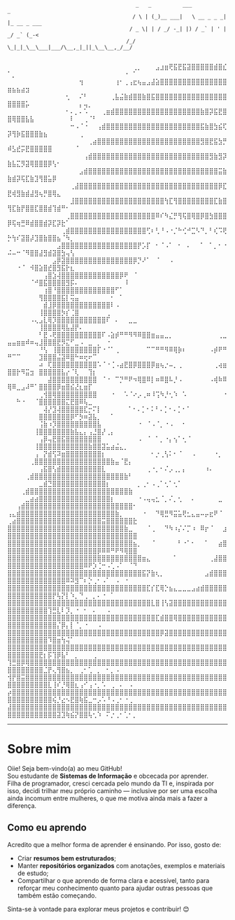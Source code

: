 ```
                                         _   _          ___           _           
                                        / \ | (_)__ ___|   \ __ _ _ _| |_ __ _ ___
                                       / _ \| | / _/ -_| |) / _` | ' |  _/ _` (_-<
                                      /_/ \_|_|_\__\___|___/\__,_|_||_\__\__,_/__/                                         
                                                                              
```
⠀⠀⠀⠀⠀⠀⠀⠀⠀⠀⠀⠀⠀⠀⠀⠀⠀⠀⠀⠀⠀⠀⠀⠀⠀⠀⠀⠀⢀⡀⠀⠀⠀⣠⣰⣶⢟⣯⣟⣯⣽⣿⣿⣿⣿⣿⣾⣿⣎⠁⡀⠀⠀⠀⠀⠀⠀⠀⠀⠀⠀⠀⠀⠀⠀⠀⠀⠀⠀⠀⠀⠀⠀⠀⠀⠐⠀⠁
⠀⠀⠀⠀⠀⠀⠀⠀⠀⠀⠀⠀⠀⠀⠀⠀⢲⠀⠀⠀⠀⠀⠀⠀⢰⠂⢀⢠⣖⢦⣤⣠⣼⣵⣿⣿⣿⣿⣿⣿⣿⣿⣿⣿⣿⣿⣿⣿⣿⣶⣦⣦⣴⣲⠀⠀⠀⠀⠀⠀⠀⠀⠀⠀⠀⠀⠀⠀⠀⠀⠀⠀⠀⠀⠀⠀⠀⠀
⠀⠀⠀⠀⠀⠀⠀⠀⠀⠀⠀⠀⠀⢂⠀⠀⠌⠃⠀⠀⠀⠀⠀⢀⣧⣬⣷⣾⣿⣿⣷⣿⣯⣿⣿⣿⣿⣿⣿⣿⣿⣿⣿⣿⣿⣿⣿⣿⣿⣿⣿⣿⣿⡥⠀⠀⠀⠀⠀⠀⠀⠀⠀⠀⠀⡄⢤⡀⠀⠀⠀⠀⠀⠀⠀⠀⠀⠀
⠀⠀⠀⠀⠀⠀⠀⠀⠀⠀⠀⠀⠀⠂⠄⡀⠄⠡⠀⠀⠀⢀⣶⣾⣿⣿⣿⣿⣿⣿⣿⣿⣿⣿⣿⣿⣿⣿⣿⣿⣿⣿⣿⣷⣿⡽⣯⣟⣿⣿⢿⣿⣿⣧⣧⠀⠀⠀⠀⠀⠀⠀⠀⠇⠀⠀⢀⠈⠃⠀⠀⠀⠀⠀⠀⠀⠀⠀
⠀⠀⠀⠀⠀⠀⠀⠀⠀⠀⠀⠀⠀⠀⠒⠠⠈⠐⠀⠀⢠⣾⣿⣿⣿⣿⣿⣿⣿⣿⣿⣿⣿⣿⣿⣿⣿⣿⣿⣿⣿⣿⣿⣯⣷⣿⣳⣮⢏⡽⢻⡷⣯⣿⣿⣿⣷⣦⠀⠀⠀⠀⠀⠀⠀⢀⠀⠀⠀⠀⠀⠀⠀⠀⠀⠀⠀⠀
⠀⠀⠀⠀⠀⠀⠀⠀⠀⠀⠀⠀⠀⠀⠀⠀⠀⠀⢀⣴⣿⣿⣿⣿⣿⣿⣿⣿⣿⣿⣿⣿⣿⣿⣿⣿⣿⣿⣿⣿⣿⣿⣿⣻⣿⣟⣯⣳⡛⠾⣣⣞⡭⣟⣿⣿⣿⣿⣿⠀⠀⠀⠀⠀⠈⠀⠀⠀⠀⠀⠀⠀⠀⠀⠀⠀⠀⠀
⠀⠀⠀⠀⠀⠀⠀⠀⠀⠀⠀⠀⠀⠀⠀⠀⠀⢠⣾⣿⣿⣿⣿⣿⣿⣿⣿⣿⣿⣿⣿⣿⣿⣿⣿⣿⣿⣿⣿⣿⣿⣿⣿⣿⣿⣻⣷⣻⡽⣷⣧⣍⡻⣽⢿⣿⣿⣿⡿⢣⠂⠀⠀⠀⠀⠀⠀⠀⠀⠀⠀⠀⠀⠀⠀⠀⠀⠀
⠀⠀⠀⠀⠀⠀⠀⠀⠀⠀⠀⠀⠀⠀⠀⠀⣠⣾⣿⣿⣿⣿⣿⣿⣿⣿⣿⣿⣿⣿⣿⣿⣿⣿⣿⣿⣿⣿⣿⣿⣿⣿⣿⣿⣿⣿⣿⣭⣷⣷⣾⡽⢯⣏⣷⣹⢻⣿⣥⡿⠀⠀⠀⠀⠀⠀⠀⠀⠀⠀⠀⠀⠀⠀⠀⠀⠀⠀
⠀⠀⠀⠀⠀⠀⠀⠀⠀⠀⠀⠀⠀⠀⢀⣼⣿⣿⣿⣿⣿⣿⣿⣿⣿⣿⣿⣿⣿⣿⣿⣿⣿⣿⣿⣿⣿⣿⣿⣿⣿⣿⣿⣿⣿⣿⣿⡿⣏⣟⢾⣻⣷⣾⣼⣻⢦⡛⣿⢿⣄⠀⠀⠀⠀⠀⠀⠀⠀⠀⠀⠀⠀⠀⠀⠀⠀⠀
⠀⠀⠀⠀⠀⠀⠀⠀⠀⠀⠀⠀⠀⠀⣸⣿⣿⣿⣿⣿⣿⣿⣿⣿⣿⣿⣿⣿⣿⣿⣿⣿⣿⣿⣿⢳⣏⢻⣿⣿⣿⣿⣿⣿⣿⣿⣏⣷⣿⢻⣏⣷⡟⣿⣿⣏⣿⣿⣾⢹⣾⠛⠂⠀⠀⠀⠀⠀⠀⠀⠀⠀⠀⠀⠀⠀⠀⠀
⠀⠀⠀⠀⠀⠀⠀⠀⠀⠀⠀⠀⠀⢀⣿⣿⣿⣿⣿⣿⣿⣿⣿⣿⣿⣿⣿⣿⣿⣿⣿⣿⣿⠿⠎⠳⣌⡛⢻⢯⣿⢿⣿⡿⣿⣳⣿⣿⣿⡿⢯⢶⣛⠿⣾⣿⣿⣾⡽⣏⡽⣗⠁⠀⠀⠀⠀⠀⠀⠀⠀⠀⠀⠀⠀⠀⠀⠀
⠀⠀⠀⠀⠀⠀⠀⠀⠀⠀⠀⠀⢀⣾⣿⣿⣿⣿⣿⣿⣿⣿⣿⣿⣿⣿⣿⣿⣿⣿⣿⢋⠆⢃⠘⠠⠐⡈⠓⢊⠚⣉⠣⠙⡀⠃⢎⠩⢟⡓⢳⠎⣽⣿⡼⣹⣿⣷⣿⣿⣦⠈⠳⡀⠀⠀⠀⠀⠀⠀⠀⠀⠀⠀⠀⠀⠀⠀
⠀⠀⠀⠀⠀⠀⠀⠀⠀⠀⠀⣠⣿⣿⣿⣿⣿⣿⣿⣿⣿⣿⣿⣿⣿⣿⣿⣿⣿⡟⡡⡏⠀⠂⠈⠠⠁⠀⠂⠀⠄⠀⠀⠁⠀⠁⡀⠂⠐⠬⠤⠒⠈⠻⣿⣿⣼⣻⣾⣽⣿⣳⢤⢣⠀⠀⠀⠀⠀⠀⠀⠀⠀⠀⠀⠀⠀⠀
⠀⠀⠀⠀⠀⠀⠀⠀⠀⠀⣠⡿⣽⣿⣿⣿⣿⣿⣿⣿⣿⣿⣿⣿⣿⣿⣿⣿⡿⡙⠜⠁⠀⠈⠀⠀⠠⠀⠀⠀⠀⠀⠀⠀⠀⠀⠀⠀⠀⠀⠀⠐⠈⠀⠺⣿⣵⣿⣞⣿⣻⣯⡗⣆⠀⠀⠀⠀⠀⠀⠀⠀⠀⠀⠀⠀⠀⠀
⠀⠀⠀⠀⠀⠀⠀⠀⢠⣿⣱⢼⣿⣿⣿⣿⣿⣿⣿⣿⣿⣿⣿⣿⣿⡿⠟⠀⠈⠀⠀⠀⠀⠀⠀⠀⠀⠀⠀⠀⠀⠀⠀⠀⠀⠀⠀⠀⠀⠀⠀⠀⠀⠀⠈⠚⣿⣯⣿⣿⣿⣿⣻⡯⠄⠀⠀⠀⠀⠀⠀⠀⠀⠀⠀⠸⠀⠀
⠀⠀⠀⠀⠀⠀⠀⠀⢰⣿⠘⣿⣿⣿⣿⣿⣿⣿⣿⣿⣿⣿⣿⣿⠋⠁⠀⠀⠀⠀⠀⠀⠀⠀⠀⠀⠀⠀⠀⠀⠀⠀⠀⠀⠀⠀⠀⠀⠀⠀⠀⠀⠀⠀⠀⠀⢻⣿⣿⣿⣿⣯⡇⢭⣤⠀⠀⠀⠀⠀⠀⠀⠂⠀⠁⠀⠀⠀
⠀⠀⠀⠀⠀⠀⠀⠀⣾⣸⡿⣿⣿⣿⣿⣿⣿⣿⣿⣿⣿⣿⣿⠇⠠⠀⠀⠀⠀⠀⠀⠀⠀⠀⠀⠀⠀⠀⠀⠀⠀⠀⠀⠀⠀⠀⠀⠀⠀⠀⠀⠀⠀⠀⠀⠀⢸⣿⣿⣿⣿⡳⡎⢈⣿⠀⠀⠀⠀⠀⠀⢀⠀⠀⠀⠀⠀⠀
⠀⠀⠀⠀⠀⠠⢄⣠⣇⢿⡹⣿⣿⣿⣿⣿⣿⣿⣿⣿⣿⣿⠏⠀⠄⠀⠀⣀⣀⠀⠀⠀⠀⠀⠀⠀⠀⠀⠀⠀⠀⠀⠀⠀⠀⠀⠀⠀⠀⠀⠀⠀⠀⠀⠀⠀⢸⣿⣿⣿⣿⢿⣧⣼⡟⠄⠀⠀⠀⠀⠀⠀⠀⠀⠀⠀⠀⠀
⠀⠀⠀⠀⠀⠀⠀⠃⣟⠠⢟⣿⣿⣿⣿⣿⣿⣿⣿⣿⣿⠏⠠⣵⡾⠛⠛⠻⠻⠿⣿⣿⣶⣤⣤⣀⡀⠀⠀⠀⠀⠀⠀⠀⠀⠀⠀⢀⣀⣤⣤⣶⣶⠾⠶⢤⣸⣿⣿⣿⣟⡻⣍⠋⣀⠠⠀⣀⠀⡀⠀⠐⠀⠀⠀⠀⠀⠀
⠀⠀⠀⠀⠀⠀⠀⠘⢣⠀⢸⣿⣿⣿⣿⣿⣿⣿⣿⣿⡏⠐⠈⠁⢀⠀⠀⠀⠀⠀⠀⠉⠉⠛⠛⠻⠿⢿⡷⠆⠀⠀⠀⠀⠀⠠⡾⠟⠛⠛⠉⠉⠀⠀⠀⠀⣹⣿⣿⣿⣬⣽⠿⣿⠓⠶⢖⠖⠉⠀⠀⠀⠀⠀⠀⠀⠀⠀
⠀⠀⠀⠀⠀⠀⠀⠴⠀⢏⣿⣿⣿⣿⣿⣿⣿⣿⣿⣿⠡⠈⠐⢈⠠⣴⣟⣿⡿⣿⣿⣿⡿⣶⢦⡐⠤⡀⢀⠀⠀⠀⠀⠀⠀⠀⢀⢴⣶⣿⣿⡗⠻⣭⣲⠀⣿⣿⣿⣿⣿⣧⡔⠈⢇⠀⠀⢹⡆⠀⠀⠀⠀⠀⠀⠀⠀⠀
⠀⠀⠀⠀⠀⠀⠀⠀⠀⣼⣿⣿⣿⣿⣿⣿⣿⣿⣿⣿⠀⠈⠐⠀⠉⡙⠛⠟⠲⢿⣿⠿⡇⠶⠿⣿⠧⡘⠠⠀⠀⠀⠀⠀⠀⠠⢾⠷⠿⢿⠿⣀⣠⠼⠛⠁⣿⣿⣿⣿⡿⣶⣿⣮⣜⣆⣶⡏⠀⠀⠀⠀⠀⠀⠀⠀⠀⠀
⠀⠀⠀⠀⠀⠀⠀⢀⢺⣿⢿⣿⣿⣿⣿⣿⣿⣿⣿⣿⠀⠀⠀⠐⠀⠀⠡⠈⠔⡠⢀⠶⠸⢩⠳⡘⢂⠱⠀⠡⠀⠀⠀⠀⠀⠀⠀⠀⠐⠀⠀⠓⠐⠀⠀⠈⣿⣿⣿⣿⣿⣿⣍⣟⣿⠿⢧⣀⠀⠀⠀⠀⠀⠀⠀⠀⠀⠀
⠀⠀⠀⠀⠀⠀⠀⠀⢼⡜⣹⢼⣿⣿⣿⣿⣿⣏⡒⠍⡇⠀⠀⠀⠀⠀⠀⠁⠂⠄⡁⠂⠅⠃⠄⡁⠂⠄⡁⠂⠁⠀⠀⠀⠀⠀⠀⠀⠀⠀⠀⠀⠀⠀⠀⠀⣿⣿⣿⣿⣿⣿⣿⡿⠋⡳⠶⣽⣧⡀⠀⠀⠁⠀⠀⠀⠀⠀
⠀⠀⠀⠀⠀⠀⠀⢨⣷⠰⡹⣿⣿⣿⣿⣿⣿⣿⣿⣿⣧⠀⠀⠀⠀⠀⠀⠀⠀⠐⠀⠈⠠⠈⡀⠐⠠⠀⠀⠂⠀⠀⠀⠀⠀⠀⠀⠀⠀⠀⠀⠀⠀⠀⠀⢸⣿⣿⣿⣿⣿⣿⣿⣷⣧⣄⡄⢠⣘⣿⡜⢀⡄⠀⠀⠀⠀⠀
⠀⠀⠀⠀⠀⠀⠀⢠⡿⢤⣟⣿⣯⣿⣿⣿⣿⣿⣿⣿⣿⠀⠀⠀⠀⠀⠀⠀⠀⠠⠀⠈⠀⠁⡀⠐⡄⢢⠁⢂⠈⠀⠀⠀⠀⠀⠀⠀⠀⠀⠀⠀⠀⠀⠀⢸⣿⣿⣿⣿⣿⣿⣿⣿⣿⣿⣿⣷⣿⣿⣽⣥⣴⣬⣄⡀⠀⠀
⠀⠀⠀⠀⠀⠀⢠⠀⡝⣾⢫⠽⣶⣿⣿⣿⣿⣿⣿⣿⣿⡆⠀⠀⠀⠀⠀⠀⠀⠀⠀⠀⠂⡐⢀⢣⠅⠂⠈⠀⠀⠠⠀⠀⠀⠀⠐⡀⠀⠀⠀⠀⠀⠀⢀⣿⣿⣿⣿⣿⣿⣿⣿⣿⣿⣿⣿⣿⣿⣿⣿⣿⣷⣤⠈⣟⡄⠀
⠀⠀⠀⠀⠀⠀⠀⢠⣯⣿⢣⣾⣿⣿⣿⣿⣿⣿⣿⣿⣿⣇⠀⠀⠀⠀⠀⠀⠀⠀⠀⢀⠐⡀⠂⠌⡠⢀⡀⡄⠀⠀⠀⠀⠰⠄⠀⠀⠀⠀⠀⠀⠀⢀⣾⣿⣿⣿⣿⣿⣿⣿⣿⣿⣿⣿⣿⣿⣿⣿⣿⣿⣿⣿⣿⣷⠃⠀
⠀⠀⠀⠀⠀⠀⠀⣀⣾⣙⣿⣿⣿⣿⣿⣿⣿⣿⣿⣿⣿⣿⡆⠀⠀⠀⠀⠀⠀⡀⢀⠂⠠⢀⠁⢂⠁⢂⠁⠀⠀⠀⠀⠀⠀⠀⠀⠀⠀⠀⠀⠀⢀⣾⣿⣿⣿⣿⣿⣿⣿⣿⣿⣿⣿⣿⣿⣿⣿⣿⣿⣿⣿⣿⣿⣿⣷⠀
⠀⠀⠀⠀⣀⣴⣴⣿⣿⣿⣿⣿⣿⣿⣿⣿⣿⣿⣿⣿⣿⣿⣿⡆⠀⠀⠀⠀⠀⠐⠠⢤⢤⣂⠈⡀⠌⡀⢂⠀⠀⠄⠀⠀⠀⠀⠀⣀⠀⠀⠀⢠⣾⣿⣿⣿⣿⣿⣿⣿⣿⣿⣿⣿⣿⣿⣿⣿⣿⣿⣿⣿⣿⣿⣿⣿⣿⠂
⢠⣄⣾⣿⣿⣿⣿⣿⣿⣿⣿⣿⣿⣿⣿⣿⣿⣿⣿⣿⣿⣿⣿⣿⣷⡀⠀⠀⠀⠀⠐⠀⠀⠙⢿⣛⠻⣭⣥⢟⣂⣄⣤⠤⡤⣖⠟⠈⠀⢀⣴⣿⣿⣿⣿⣿⣿⣿⣿⣿⣿⣿⣿⣿⣿⣿⣿⣿⣿⣿⣭⣿⣿⣿⣿⣿⣿⣗
⣿⣿⣿⣿⣿⣿⣿⣿⣿⣿⣿⣿⣿⣿⣿⣿⣿⣿⣿⣿⣿⣿⣿⣿⣿⣿⣷⣀⠀⠀⠀⠈⢀⠀⠀⠙⠳⠰⡌⠌⡉⠰⠀⠿⡖⠈⠀⠀⣰⣿⣿⣿⣿⣿⣿⣿⣿⣿⣿⣿⣿⣿⣿⣿⣿⣿⣿⣿⣿⣿⣿⣿⣿⣿⣿⣿⣿⣿
⣿⣿⣿⣿⣿⣿⣿⣿⣿⣿⣿⣿⣿⣿⣿⣿⣿⣿⣿⣿⣿⣿⣿⣿⣿⣿⣿⣿⣦⡀⠀⠀⠈⠀⠀⠀⠀⠀⠃⠐⠁⠂⠀⠀⠁⠀⠀⣴⣿⣿⣿⣿⣿⣿⣿⣿⣿⣿⣿⣿⣿⣿⣿⣿⣿⣿⣿⣿⣿⡿⠿⠿⠛⠟⠻⢿⣿⣿
⣿⣿⣿⣿⣿⣿⣿⣿⣿⣿⣿⣿⣿⣿⣿⣿⣿⣿⣿⣿⣿⣿⣿⣿⣿⣿⣿⣿⣿⣿⣶⣄⠀⠀⠀⠀⠀⠁⠀⠀⠀⠀⠀⠀⠀⢀⣼⣿⣿⣿⣿⣿⣿⣿⣿⣿⣿⣿⣿⣿⣿⣿⣿⣿⣿⣿⠿⠟⡱⢈⠒⠠⢁⠠⠁⠀⠈⠙
⣿⣿⣿⣿⣿⣿⣿⣿⣿⣿⣿⣿⣿⣿⣿⣿⣿⣿⣿⣿⣿⣿⣿⣿⣿⣿⣿⣿⣿⣿⣯⡝⣷⢆⡀⠀⠀⠀⠀⠀⠀⠀⠀⠀⣠⣾⣿⣿⣿⣿⣿⣿⣿⣿⣿⣿⣿⣿⣿⣿⣿⣿⠿⠽⣻⠉⠆⡑⢀⠂⠠⠁⠀⠠⠀⠐⠀⠀
⣿⣿⣿⣿⣿⣿⣿⣿⣿⣿⣿⣿⣿⣿⣿⣿⣿⣿⣿⣿⣿⣿⣿⣿⣿⣿⣿⣿⣿⣿⣿⣏⡎⣏⢿⡑⣦⣄⣀⣀⣀⣠⣴⣾⣿⣿⣿⣿⣿⣿⣿⣿⣿⣿⣿⣿⣿⣿⣿⡟⢧⡝⡇⠱⡀⠙⢀⠀⡀⠄⠐⠀⠁⠀⠀⠀⠀⠀
⣿⣿⣿⣿⣿⣿⣿⣿⣿⣿⣿⣿⣿⣿⣿⣿⣿⣿⣿⣿⣿⣿⣿⣿⣿⣿⣿⣿⣿⣿⣿⣿⣇⣿⢸⢣⣽⣿⣿⣿⣿⣿⣿⣿⣿⣿⣿⣿⣿⣿⣿⣿⣿⣿⣿⣿⣿⣿⢹⣛⣇⠇⡹⡀⠐⠀⠂⠀⠄⠀⠀⠠⠀⠀⠀⠀⠀⠀
⣿⣿⣿⣿⣿⣿⣿⣿⣿⣿⣿⣿⣿⣿⣿⣿⣿⣿⣿⣿⣿⣿⣿⣿⣿⣿⣿⣿⣿⣿⣿⣿⣿⣏⣾⣿⣿⢿⣿⣿⣿⣿⣿⣿⣿⣿⣿⣿⣿⣿⣿⣿⣿⣿⣿⣿⣿⣿⣿⣿⡌⡿⡄⡇⠈⡀⠐⠀⠀⠠⠀⠀⠀⠀⠀⠀⠀⠀
⣿⣿⣿⣿⣿⣿⣿⣿⣿⣿⣿⣿⣿⣿⣿⣿⣿⣿⣿⣿⣿⣿⣿⣿⣿⣿⣿⣿⣿⣿⣿⣿⣿⣿⡿⣽⣿⣿⣿⣿⣿⣿⣿⣿⣿⣿⣿⣿⣿⣿⣿⣿⣿⣿⣿⣿⣿⣿⠹⣿⣶⢳⢬⠁⠀⠀⠀⠀⠀⠀⠀⠀⠀⠀⠀⠀⠀⠀
⣿⣿⣿⣿⣿⣿⣿⣿⣿⣿⣿⣿⣿⣿⣿⣿⣿⣿⣿⣿⣿⣿⣿⣿⣿⣿⣿⣿⣿⣿⣿⣿⣿⣿⣿⣿⣿⣿⣿⣿⣿⣿⣿⣿⣿⣿⣿⣿⣿⣿⣿⣿⣿⣿⣿⣿⣟⡆⡯⢹⡿⣧⠃⠀⡀⠀⠀⠀⢀⠀⠀⠀⠀⠀⠀⠀⠀⠀
⢹⣛⣿⡿⢿⣿⣿⣿⣿⣿⣿⣿⣿⣿⣿⣿⣿⣿⣿⣿⣿⣿⣿⣿⣿⣿⣿⣿⣿⣿⣿⣿⣿⣿⣿⣿⣿⣿⣿⣿⣿⣿⣿⣿⣿⣿⣿⣿⣿⣿⣿⣿⣿⣿⣿⣿⣿⣈⡟⢄⢻⣿⣦⡀⠀⢀⠂⢁⠀⡀⠀⠂⡀⠠⠀⠀⠀⠀
⢺⡟⣿⣭⣿⣿⣿⣿⣿⣿⣿⣿⣿⣿⣿⣿⣿⣿⣿⣿⣿⣿⣿⣿⣿⣿⣿⣿⣿⣿⣿⣿⣿⣿⣿⣿⣿⣿⣿⣿⣿⣿⣿⣿⣿⣿⣿⣿⣿⣿⣿⣿⣿⣿⣿⣿⣿⣿⣇⢸⠎⡘⢿⣿⣆⢠⠊⢠⠐⡀⠡⠀⢀⠀⠄⠀⠠⠀
⡴⣿⣿⣿⣿⣿⣿⣿⣿⣿⣿⣿⣿⣿⣿⣿⣿⣿⣿⣿⣿⣿⣿⣿⣿⣿⣿⣿⣿⣿⣿⣿⣿⣿⣿⣿⣿⣿⣿⣿⣿⣿⣿⣿⣿⣿⣿⣿⣿⣿⣿⣿⣿⣿⣿⣿⣿⣿⣿⢮⡘⣔⠢⣟⣿⢷⣯⣀⠒⡠⠡⠘⠠⢀⠂⠐⢀⠀
⣼⣿⣿⣿⣿⣿⣿⣿⣿⣿⣿⣿⣿⣿⣿⣿⣿⣿⣿⣿⣿⣿⣿⣿⣿⣿⣿⣿⣿⣿⣿⣿⣿⣿⣿⣿⣿⣿⣿⣿⣿⣿⣿⣿⣿⣿⣿⣿⣿⣿⣿⣿⣿⣿⣿⣿⣿⣿⣿⣿⣽⣹⢷⣮⡝⣿⣿⢧⢂⠱⠀⠍⡐⢀⠂⢁⠂⡀

---
# Sobre mim

Oiie! Seja bem-vindo(a) ao meu GitHub!  
Sou estudante de **Sistemas de Informação** e obcecada por aprender.  
Filha de programador, cresci cercada pelo mundo da TI e, inspirada por isso, decidi trilhar meu próprio caminho — inclusive por ser uma escolha ainda incomum entre mulheres, o que me motiva ainda mais a fazer a diferença.

## Como eu aprendo

Acredito que a melhor forma de aprender é ensinando.  Por isso, gosto de:

- Criar **resumos bem estruturados**;
- Manter **repositórios organizados** com anotações, exemplos e materiais de estudo;
- Compartilhar o que aprendo de forma clara e acessível, tanto para reforçar meu conhecimento quanto para ajudar outras pessoas que também estão começando.

Sinta-se à vontade para explorar meus projetos e contribuir! 😊 
